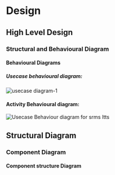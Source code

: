 # Design
## High Level Design

### Structural and Behavioural Diagram

 #### Behavioural Diagrams
 
  ##### Usecase behavioural diagram:



![usecase diagram-1](https://user-images.githubusercontent.com/86227942/160700988-6047fd28-bc29-44b3-b90a-ac8b04e9141f.png)


#### Activity Behavioural diagram:



![Usecase Behaviour diagram for srms ltts](https://user-images.githubusercontent.com/86227942/160701127-b060e8c7-5efd-430c-aa9d-44b11d34ed8c.png)


## Structural Diagram 

 ### Component Diagram
  
  #### Component structure Diagram
  
  

  
 
